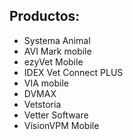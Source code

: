 ## Productos:

- Systema Animal
- AVI Mark mobile
- ezyVet Mobile
- IDEX Vet Connect PLUS
- VIA mobile
- DVMAX
- Vetstoria
- Vetter Software
- VisionVPM Mobile



